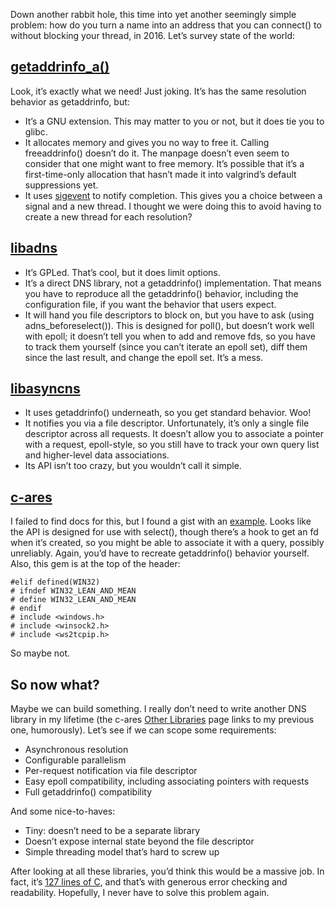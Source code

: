 <!--# set var="title" value="Asynchronous name resolution in C" -->
<!--# set var="date" value="2016-03-01" -->

<!--# include file="include/top.html" -->

Down another rabbit hole, this time into yet another seemingly simple problem: how do you turn a name into an address that you can connect() to without blocking your thread, in 2016. Let’s survey state of the world:

## [getaddrinfo\_a()](http://man7.org/linux/man-pages/man3/getaddrinfo_a.3.html)

Look, it’s exactly what we need! Just joking. It’s has the same resolution behavior as getaddrinfo, but:

* It’s a GNU extension. This may matter to you or not, but it does tie you to glibc.
* It allocates memory and gives you no way to free it. Calling freeaddrinfo() doesn’t do it. The manpage doesn’t even seem to consider that one might want to free memory. It’s possible that it’s a first-time-only allocation that hasn’t made it into valgrind’s default suppressions yet.
* It uses [sigevent](http://man7.org/linux/man-pages/man7/sigevent.7.html) to notify completion. This gives you a choice between a signal and a new thread. I thought we were doing this to avoid having to create a new thread for each resolution?

## [libadns](http://www.gnu.org/software/adns/)

* It’s GPLed. That’s cool, but it does limit options.
* It’s a direct DNS library, not a getaddrinfo() implementation. That means you have to reproduce all the getaddrinfo() behavior, including the configuration file, if you want the behavior that users expect.
* It will hand you file descriptors to block on, but you have to ask (using adns\_beforeselect()). This is designed for poll(), but doesn’t work well with epoll; it doesn’t tell you when to add and remove fds, so you have to track them yourself (since you can’t iterate an epoll set), diff them since the last result, and change the epoll set. It’s a mess.

## [libasyncns](http://0pointer.de/lennart/projects/libasyncns/)

* It uses getaddrinfo() underneath, so you get standard behavior. Woo!
* It notifies you via a file descriptor. Unfortunately, it’s only a single file descriptor across all requests. It doesn’t allow you to associate a pointer with a request, epoll-style, so you still have to track your own query list and higher-level data associations.
* Its API isn’t too crazy, but you wouldn’t call it simple.

## [c-ares](http://c-ares.haxx.se/)

I failed to find docs for this, but I found a gist with an [example](https://gist.github.com/mopemope/992777). Looks like the API is designed for use with select(), though there’s a hook to get an fd when it’s created, so you might be able to associate it with a query, possibly unreliably. Again, you’d have to recreate getaddrinfo() behavior yourself. Also, this gem is at the top of the header:

    #elif defined(WIN32)
    # ifndef WIN32_LEAN_AND_MEAN
    # define WIN32_LEAN_AND_MEAN
    # endif
    # include <windows.h>
    # include <winsock2.h>
    # include <ws2tcpip.h>

So maybe not.

## So now what?

Maybe we can build something. I really don’t need to write another DNS library in my lifetime (the c-ares [Other Libraries](http://c-ares.haxx.se/otherlibs.html) page links to my previous one, humorously). Let’s see if we can scope some requirements:

* Asynchronous resolution
* Configurable parallelism
* Per-request notification via file descriptor
* Easy epoll compatibility, including associating pointers with requests
* Full getaddrinfo() compatibility

And some nice-to-haves:

* Tiny: doesn’t need to be a separate library
* Doesn’t expose internal state beyond the file descriptor
* Simple threading model that’s hard to screw up

After looking at all these libraries, you’d think this would be a massive job. In fact, it’s [127 lines of C](https://github.com/flamingcowtv/asyncaddrinfo/blob/master/asyncaddrinfo.c), and that’s with generous error checking and readability. Hopefully, I never have to solve this problem again.

<!--# include file="include/bottom.html" -->
